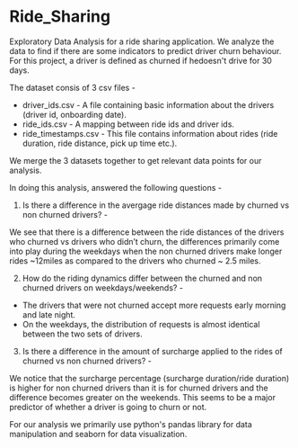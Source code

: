 # Ride_Sharing
Exploratory Data Analysis for a ride sharing application. We analyze the data to find if there are some indicators to predict driver churn behaviour. For this project, a driver is defined as churned if hedoesn't drive for 30 days.

The dataset consis of 3 csv files - 

* driver_ids.csv - A file containing basic information about the drivers (driver id, onboarding date).
* ride_ids.csv - A mapping between ride ids and driver ids.
* ride_timestamps.csv - This file contains information about rides (ride duration, ride distance, pick up time etc.).

We merge the 3 datasets together to get relevant data points for our analysis.

In doing this analysis, answered the following questions - 

1) Is there a difference in the avergage ride distances made by churned vs non churned drivers? - 

We see that there is a difference between the ride distances of the drivers who churned vs drivers who didn’t churn, the differences primarily come into play during the weekdays when the non churned drivers make longer rides ~12miles as compared to the drivers who churned ~ 2.5 miles.

2) How do the riding dynamics differ between the churned and non churned drivers on weekdays/weekends? -

* The drivers that were not churned accept more requests early morning and late night.
* On the weekdays, the distribution of requests is almost identical between the two sets of drivers.

3) Is there a difference in the amount of surcharge applied to the rides of churned vs non churned drivers? -

We notice that the surcharge percentage (surcharge duration/ride duration) is higher for non churned drivers than it is for churned drivers and the difference becomes greater on the weekends. This seems to be a major predictor of whether a driver is going to churn or not.

For our analysis we primarily use python's pandas library for data manipulation and seaborn for data visualization.
